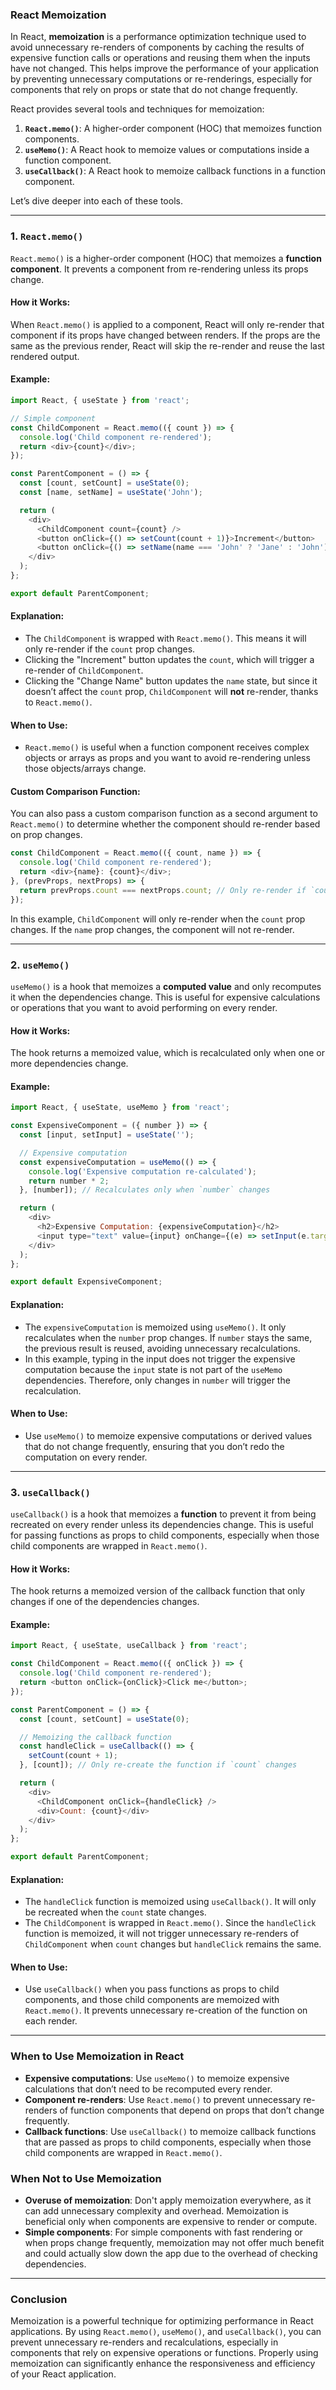 ### **React Memoization**

In React, **memoization** is a performance optimization technique used to avoid unnecessary re-renders of components by caching the results of expensive function calls or operations and reusing them when the inputs have not changed. This helps improve the performance of your application by preventing unnecessary computations or re-renderings, especially for components that rely on props or state that do not change frequently.

React provides several tools and techniques for memoization:

1. **`React.memo()`**: A higher-order component (HOC) that memoizes function components.
2. **`useMemo()`**: A React hook to memoize values or computations inside a function component.
3. **`useCallback()`**: A React hook to memoize callback functions in a function component.

Let’s dive deeper into each of these tools.

---

### **1. `React.memo()`**

`React.memo()` is a higher-order component (HOC) that memoizes a **function component**. It prevents a component from re-rendering unless its props change.

#### **How it Works:**

When `React.memo()` is applied to a component, React will only re-render that component if its props have changed between renders. If the props are the same as the previous render, React will skip the re-render and reuse the last rendered output.

#### **Example:**

```js
import React, { useState } from 'react';

// Simple component
const ChildComponent = React.memo(({ count }) => {
  console.log('Child component re-rendered');
  return <div>{count}</div>;
});

const ParentComponent = () => {
  const [count, setCount] = useState(0);
  const [name, setName] = useState('John');

  return (
    <div>
      <ChildComponent count={count} />
      <button onClick={() => setCount(count + 1)}>Increment</button>
      <button onClick={() => setName(name === 'John' ? 'Jane' : 'John')}>Change Name</button>
    </div>
  );
};

export default ParentComponent;
```

#### **Explanation:**
- The `ChildComponent` is wrapped with `React.memo()`. This means it will only re-render if the `count` prop changes.
- Clicking the "Increment" button updates the `count`, which will trigger a re-render of `ChildComponent`.
- Clicking the "Change Name" button updates the `name` state, but since it doesn’t affect the `count` prop, `ChildComponent` will **not** re-render, thanks to `React.memo()`.

#### **When to Use:**
- `React.memo()` is useful when a function component receives complex objects or arrays as props and you want to avoid re-rendering unless those objects/arrays change.

#### **Custom Comparison Function:**
You can also pass a custom comparison function as a second argument to `React.memo()` to determine whether the component should re-render based on prop changes.

```js
const ChildComponent = React.memo(({ count, name }) => {
  console.log('Child component re-rendered');
  return <div>{name}: {count}</div>;
}, (prevProps, nextProps) => {
  return prevProps.count === nextProps.count; // Only re-render if `count` changes
});
```

In this example, `ChildComponent` will only re-render when the `count` prop changes. If the `name` prop changes, the component will not re-render.

---

### **2. `useMemo()`**

`useMemo()` is a hook that memoizes a **computed value** and only recomputes it when the dependencies change. This is useful for expensive calculations or operations that you want to avoid performing on every render.

#### **How it Works:**

The hook returns a memoized value, which is recalculated only when one or more dependencies change.

#### **Example:**

```js
import React, { useState, useMemo } from 'react';

const ExpensiveComponent = ({ number }) => {
  const [input, setInput] = useState('');

  // Expensive computation
  const expensiveComputation = useMemo(() => {
    console.log('Expensive computation re-calculated');
    return number * 2;
  }, [number]); // Recalculates only when `number` changes

  return (
    <div>
      <h2>Expensive Computation: {expensiveComputation}</h2>
      <input type="text" value={input} onChange={(e) => setInput(e.target.value)} />
    </div>
  );
};

export default ExpensiveComponent;
```

#### **Explanation:**
- The `expensiveComputation` is memoized using `useMemo()`. It only recalculates when the `number` prop changes. If `number` stays the same, the previous result is reused, avoiding unnecessary recalculations.
- In this example, typing in the input does not trigger the expensive computation because the `input` state is not part of the `useMemo` dependencies. Therefore, only changes in `number` will trigger the recalculation.

#### **When to Use:**
- Use `useMemo()` to memoize expensive computations or derived values that do not change frequently, ensuring that you don’t redo the computation on every render.

---

### **3. `useCallback()`**

`useCallback()` is a hook that memoizes a **function** to prevent it from being recreated on every render unless its dependencies change. This is useful for passing functions as props to child components, especially when those child components are wrapped in `React.memo()`.

#### **How it Works:**

The hook returns a memoized version of the callback function that only changes if one of the dependencies changes.

#### **Example:**

```js
import React, { useState, useCallback } from 'react';

const ChildComponent = React.memo(({ onClick }) => {
  console.log('Child component re-rendered');
  return <button onClick={onClick}>Click me</button>;
});

const ParentComponent = () => {
  const [count, setCount] = useState(0);

  // Memoizing the callback function
  const handleClick = useCallback(() => {
    setCount(count + 1);
  }, [count]); // Only re-create the function if `count` changes

  return (
    <div>
      <ChildComponent onClick={handleClick} />
      <div>Count: {count}</div>
    </div>
  );
};

export default ParentComponent;
```

#### **Explanation:**
- The `handleClick` function is memoized using `useCallback()`. It will only be recreated when the `count` state changes.
- The `ChildComponent` is wrapped in `React.memo()`. Since the `handleClick` function is memoized, it will not trigger unnecessary re-renders of `ChildComponent` when `count` changes but `handleClick` remains the same.

#### **When to Use:**
- Use `useCallback()` when you pass functions as props to child components, and those child components are memoized with `React.memo()`. It prevents unnecessary re-creation of the function on each render.

---

### **When to Use Memoization in React**

- **Expensive computations**: Use `useMemo()` to memoize expensive calculations that don’t need to be recomputed every render.
- **Component re-renders**: Use `React.memo()` to prevent unnecessary re-renders of function components that depend on props that don’t change frequently.
- **Callback functions**: Use `useCallback()` to memoize callback functions that are passed as props to child components, especially when those child components are wrapped in `React.memo()`.

### **When Not to Use Memoization**

- **Overuse of memoization**: Don't apply memoization everywhere, as it can add unnecessary complexity and overhead. Memoization is beneficial only when components are expensive to render or compute.
- **Simple components**: For simple components with fast rendering or when props change frequently, memoization may not offer much benefit and could actually slow down the app due to the overhead of checking dependencies.

---

### **Conclusion**

Memoization is a powerful technique for optimizing performance in React applications. By using `React.memo()`, `useMemo()`, and `useCallback()`, you can prevent unnecessary re-renders and recalculations, especially in components that rely on expensive operations or functions. Properly using memoization can significantly enhance the responsiveness and efficiency of your React application.